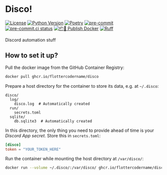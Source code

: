 # Disco!

[![License](https://img.shields.io/github/license/FlotterCodername/disco)](https://github.com/FlotterCodername/disco/blob/main/LICENSE.txt)
[![Python Version](https://img.shields.io/badge/python-3.12-blue)](https://www.python.org/downloads/)
[![Poetry](https://img.shields.io/endpoint?url=https://python-poetry.org/badge/v0.json)](https://python-poetry.org/)
[![pre-commit](https://img.shields.io/badge/pre--commit-enabled-brightgreen?logo=pre-commit)](https://github.com/pre-commit/pre-commit)
[![pre-commit.ci status](https://results.pre-commit.ci/badge/github/FlotterCodername/disco/main.svg)](https://results.pre-commit.ci/latest/github/FlotterCodername/disco/main)
[![📦🐳 Publish Docker](https://github.com/FlotterCodername/disco/actions/workflows/publish-docker.yml/badge.svg)](https://github.com/FlotterCodername/disco/actions/workflows/publish-docker.yml)
[![Ruff](https://img.shields.io/endpoint?url=https://raw.githubusercontent.com/astral-sh/ruff/main/assets/badge/v2.json)](https://github.com/astral-sh/ruff)
<!--[![☝️🧐 pre-commit](https://github.com/FlotterCodername/disco/actions/workflows/pre-commit.yml/badge.svg)](https://github.com/FlotterCodername/disco/actions/workflows/pre-commit.yml)-->

Discord automation stuff

## How to set it up?

Pull the docker image from the GitHub Container Registry:

```bash
docker pull ghcr.io/flottercodername/disco
```

Prepare a host directory for the container to store its data, e.g. at `~/.disco`:

```
disco/
  log/
    disco.log  # Automatically created
  run/
    secrets.toml
  sqlite/
    db.sqlite3  # Automatically created
```

In this directory, the only thing you need to provide ahead of time is your *Discord App secret*. Store this in
`secrets.toml`:

```toml
[disco]
token = "YOUR_TOKEN_HERE"
```

Run the container while mounting the host directory at `/var/disco/`:

```bash
docker run --volume ~/.disco/:/var/disco/ ghcr.io/flottercodername/disco
```
